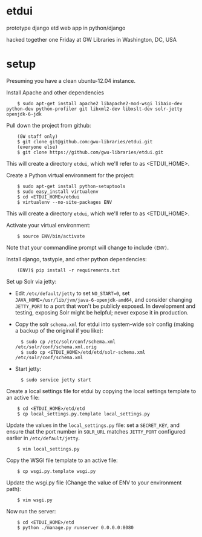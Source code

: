 etdui
=====

prototype django etd web app in python/django

hacked together one Friday at GW Libraries in Washington, DC, USA



setup
=====

Presuming you have a clean ubuntu-12.04 instance.

Install Apache and other dependencies

        $ sudo apt-get install apache2 libapache2-mod-wsgi libaio-dev python-dev python-profiler git libxml2-dev libxslt-dev solr-jetty openjdk-6-jdk


Pull down the project from github:

        (GW staff only)
        $ git clone git@github.com:gwu-libraries/etdui.git
        (everyone else)
        $ git clone https://github.com/gwu-libraries/etdui.git

This will create a directory ```etdui```, which we'll refer to as <ETDUI_HOME>.

Create a Python virtual environment for the project:

        $ sudo apt-get install python-setuptools
        $ sudo easy_install virtualenv
        $ cd <ETDUI_HOME>/etdui
        $ virtualenv --no-site-packages ENV


This will create a directory ```etdui```, which we'll refer to as <ETDUI_HOME>.

Activate your virtual environment:

        $ source ENV/bin/activate

Note that your commandline prompt will change to include ```(ENV)```.

Install django, tastypie, and other python dependencies:

        (ENV)$ pip install -r requirements.txt
        
Set up Solr via jetty:

* Edit ```/etc/default/jetty``` to set ```NO_START=0```, set
  ```JAVA_HOME=/usr/lib/jvm/java-6-openjdk-amd64```, and consider
  changing ```JETTY_PORT``` to a port that won't be publicly exposed.
  In development and testing, exposing Solr might be helpful; never 
  expose it in production.

* Copy the solr ```schema.xml``` for etdui into system-wide solr config
  (making a backup of the original if you like):

        $ sudo cp /etc/solr/conf/schema.xml /etc/solr/conf/schema.xml.orig
        $ sudo cp <ETDUI_HOME>/etd/etd/solr-schema.xml /etc/solr/conf/schema.xml

* Start jetty:

        $ sudo service jetty start

Create a local settings file for etdui by copying the local settings 
template to an active file:

        $ cd <ETDUI_HOME>/etd/etd
        $ cp local_settings.py.template local_settings.py

Update the values in the ```local_settings.py``` file:  set a 
```SECRET_KEY```, and ensure that the port number in ```SOLR_URL``` matches 
```JETTY_PORT``` configured earlier in ```/etc/default/jetty```.

        $ vim local_settings.py

Copy the WSGI file template to an active file:

        $ cp wsgi.py.template wsgi.py

Update the wsgi.py file (Change the value of ENV to your environment path):

        $ vim wsgi.py
        
Now run the server:

        $ cd <ETDUI_HOME>/etd
        $ python ./manage.py runserver 0.0.0.0:8080
